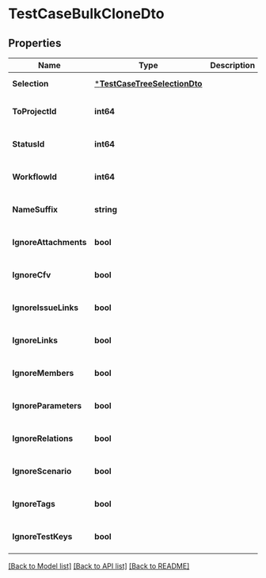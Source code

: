 # TestCaseBulkCloneDto

## Properties
Name | Type | Description | Notes
------------ | ------------- | ------------- | -------------
**Selection** | [***TestCaseTreeSelectionDto**](TestCaseTreeSelectionDto.md) |  | [default to null]
**ToProjectId** | **int64** |  | [optional] [default to null]
**StatusId** | **int64** |  | [optional] [default to null]
**WorkflowId** | **int64** |  | [optional] [default to null]
**NameSuffix** | **string** |  | [optional] [default to null]
**IgnoreAttachments** | **bool** |  | [optional] [default to null]
**IgnoreCfv** | **bool** |  | [optional] [default to null]
**IgnoreIssueLinks** | **bool** |  | [optional] [default to null]
**IgnoreLinks** | **bool** |  | [optional] [default to null]
**IgnoreMembers** | **bool** |  | [optional] [default to null]
**IgnoreParameters** | **bool** |  | [optional] [default to null]
**IgnoreRelations** | **bool** |  | [optional] [default to null]
**IgnoreScenario** | **bool** |  | [optional] [default to null]
**IgnoreTags** | **bool** |  | [optional] [default to null]
**IgnoreTestKeys** | **bool** |  | [optional] [default to null]

[[Back to Model list]](../README.md#documentation-for-models) [[Back to API list]](../README.md#documentation-for-api-endpoints) [[Back to README]](../README.md)

